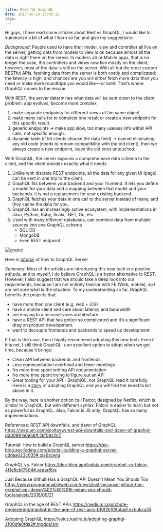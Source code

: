 ```yaml
---
title: Rest VS GraphQL
date: 2017-10-29 13:45:32
tags:
---
```


Hi guys, I have read some articles about Rest vs GraphQL, I would like to summarize a bit of what I learn so far, and give my suggestions:

*Background*:
People used to have their model, view and controller all live on the server, getting data from models to view is ok because almost all the data is right there on the server. In modern JS or Mobile apps, that is no longer the case, the controllers and views now live mostly on the client, however, most of the data is still on the server. With all but the most custom RESTful APIs, fetching data from the server is both costly and complicated: the latency is high, and chances are you will either fetch more data than you need or make more roundtrips you would like — or both! That’s where GraphQL comes to the rescue.

With REST, the server determines what data will be sent down to the client
problem: app evolves, become more complex
1. make separate endpoints for different views of the same object
2. make many calls for to complete one result or create a new endpoint for this specific result.
3. generic endpoints -> make app slow, too many useless info within API calls, not specific enough.
4. dynamic table (if let clients choose the data field) -> cannot eliminating any old code (needs to remain compatibility with the old client), then we always create a new endpoint, leave the old ones untouched.

With GraphQL, the server exposes a comprehensive data schema to the client, and the client decides exactly what it needs. 
1. Unlike with discrete REST endpoints, all the data for any given UI (page) can be sent in one trip to the client.
2. GraphQL fits between your backend and your frontend. It lets you define a model for your data and a mapping between that model and your backends. It is not a replacement for your existing backend.
3. GraphQL fetches your data in one call to the server instead of many, and they cache the data for you.
4. GraphQL has an increasingly active ecosystem, with implementations in Java, Python, Ruby, Scala, .NET, Go, etc.
5. Used with many different databases, can combine data from multiple sources into one GraphQL schema
    * SQL DB
    * MongoDB
    * Even REST endpoint

![grapql](/grapql.png "grapql")

Here is [tutorial](https://dev-blog.apollodata.com/tutorial-building-a-graphql-server-cddaa023c035#.pia6zcwlg) of how to GraphQL Server

*Summary*:
Most of the articles are introducing this new tech in a positive attitude, and to myself, I do believe GraphQL is a better alternative to REST. However, I also suggest that we should take a deep look into our requirements, because I am not entirely familiar with FE (Web, mobile), so I am not sure what is the situation. To my understanding so far, GraphQL benefits the projects that:
* have more than one client (e.g. web + iOS)
* have a mobile client and care about latency and bandwidth
* are moving to a microservices architecture
* have a REST API that has gotten so complicated and it’s a significant drag on product development.
* want to decouple frontends and backends to speed up development

If that is the case, then I highly recommend adopting this new tech. Even if it is not, I still think GraphQL is an excellent option to adopt when we got time, because it brings:

* Clean API between backends and frontends
* Less communication overhead and fewer meetings
* No more time spent writing API documentation
* No more time spent trying to figure out an API
* Great tooling for your API - GraphiQL, not GraphQL read it carefully.
Here is a [story](https://voice.kadira.io/adopting-graphql-2f00dfe0fda2#.htpdce1sm) of adopting GraphQL and you will find the benefits list above in it.

By the way, here is another option call Falcor, designed by Netflix, which is similar to GraphQL, but with different syntax. Falcor is easier to learn but not as powerful as GraphQL. Also, Falcor is JS only; GraphQL has so many implementations.

References:
REST API downfalls, and dawn of GraphQL
https://medium.com/@ottovw/rest-api-downfalls-and-dawn-of-graphql-dd00991a0eb8#.5kf08z2n7

Tutorial: How to build a GraphQL server
https://dev-blog.apollodata.com/tutorial-building-a-graphql-server-cddaa023c035#.pia6zcwlg

GraphQL vs. Falcor
https://dev-blog.apollodata.com/graphql-vs-falcor-4f1e9cbf7504#.xeearf6rs

Just Because Github Has a GraphQL API Doesn’t Mean You Should Too
https://www.programmableweb.com/news/just-because-github-has-graphql-api-doesn%E2%80%99t-mean-you-should-too/analysis/2016/09/21

GraphQL in the age of REST APIs
https://medium.com/chute-engineering/graphql-in-the-age-of-rest-apis-b10f2bf09bba#.ezbukzu35

Adopting GraphQL
https://voice.kadira.io/adopting-graphql-2f00dfe0fda2#.htpdce1sm
